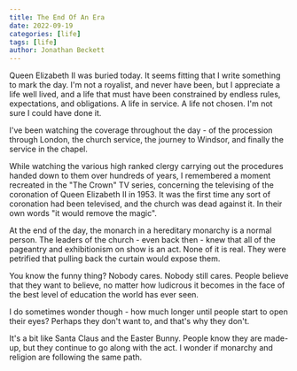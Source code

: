 ```yaml
---
title: The End Of An Era
date: 2022-09-19
categories: [life]
tags: [life]
author: Jonathan Beckett
---
```


Queen Elizabeth II was buried today. It seems fitting that I write something to mark the day. I'm not a royalist, and never have been, but I appreciate a life well lived, and a life that must have been constrained by endless rules, expectations, and obligations. A life in service. A life not chosen. I'm not sure I could have done it.

I've been watching the coverage throughout the day - of the procession through London, the church service, the journey to Windsor, and finally the service in the chapel.

While watching the various high ranked clergy carrying out the procedures handed down to them over hundreds of years, I remembered a moment recreated in the "The Crown" TV series, concerning the televising of the coronation of Queen Elizabeth II in 1953. It was the first time any sort of coronation had been televised, and the church was dead against it. In their own words "it would remove the magic".

At the end of the day, the monarch in a hereditary monarchy is a normal person. The leaders of the church - even back then - knew that all of the pageantry and exhibitionism on show is an act. None of it is real. They were petrified that pulling back the curtain would expose them.

You know the funny thing? Nobody cares. Nobody still cares. People believe that they want to believe, no matter how ludicrous it becomes in the face of the best level of education the world has ever seen.

I do sometimes wonder though - how much longer until people start to open their eyes? Perhaps they don't want to, and that's why they don't.

It's a bit like Santa Claus and the Easter Bunny. People know they are made-up, but they continue to go along with the act. I wonder if monarchy and religion are following the same path.